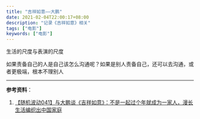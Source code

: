 ```yaml
---
title: "吉祥如意——大鹏"
date: 2021-02-04T22:00:17+08:00
description: "记录《吉祥如意》相关"
tags: ["电影"]
keywords: ["电影"]
---
```


生活的尺度与表演的尺度

如果责备自己的人是自己该怎么沟通呢？如果是别人责备自己，还可以去沟通，或者更极端，根本不理别人

---

**参考资料**：

1. [【随机波动041】与大鹏谈《吉祥如意》：不是一起过个年就成为一家人，漫长生活编织出中国家庭](https://www.stovol.club/041)
